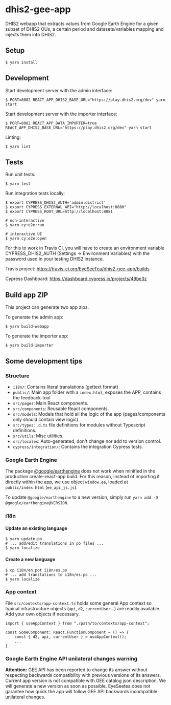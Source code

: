# dhis2-gee-app

DHIS2 webapp that extracts values from Google Earth Engine for a given subset of DHIS2 OUs, a certain period and datasets/variables mapping and injects them into DHIS2.

## Setup

```
$ yarn install
```

## Development

Start development server with the admin interface:

```
$ PORT=8082 REACT_APP_DHIS2_BASE_URL="https://play.dhis2.org/dev" yarn start
```

Start development server with the importer interface:

```
$ PORT=8082 REACT_APP_DATA_IMPORTER=true REACT_APP_DHIS2_BASE_URL="https://play.dhis2.org/dev" yarn start
```


Linting:

```
$ yarn lint
```

## Tests

Run unit tests:

```
$ yarn test
```

Run integration tests locally:

```
$ export CYPRESS_DHIS2_AUTH='admin:district'
$ export CYPRESS_EXTERNAL_API="http://localhost:8080"
$ export CYPRESS_ROOT_URL=http://localhost:8081

# non-interactive
$ yarn cy:e2e:run

# interactive UI
$ yarn cy:e2e:open
```

For this to work in Travis CI, you will have to create an environment variable CYPRESS_DHIS2_AUTH (Settings -> Environment Variables) with the password used in your testing DHIS2 instance.

Travis project: https://travis-ci.org/EyeSeeTea/dhis2-gee-app/builds

Cypress Dashboard: https://dashboard.cypress.io/projects/49be3z

## Build app ZIP

This project can generate two app zips.

To generate the admin app:

```
$ yarn build-webapp
```

To generate the importer app:

```
$ yarn build-importer
```

## Some development tips

### Structure

-   `i18n/`: Contains literal translations (gettext format)
-   `public/`: Main app folder with a `index.html`, exposes the APP, contains the feedback-tool
-   `src/pages`: Main React components.
-   `src/components`: Reusable React components.
-   `src/models`: Models that hold all the logic of the app (pages/components only should contain view logic).
-   `src/types`: `.d.ts` file definitions for modules without Typescript definitions.
-   `src/utils`: Misc utilities.
-   `src/locales`: Auto-generated, don't change nor add to version control.
-   `cypress/integration/`: Contains the integration Cypress tests.

### Google Earth Engine

The package [@google/earthengine](https://www.npmjs.com/package/@google/earthengine) does not work when minified in the production create-react-app build. For this reason, instead of importing it directly within the app, we use object `window.ee`, loaded at `public/index.html` (`ee_api_js.js`).

To update `@google/earthengine` to a new version, simply run `yarn add -D @google/earthengine@VERSION`.

### i18n

#### Update an existing language

```
$ yarn update-po
# ... add/edit translations in po files ...
$ yarn localize
```

#### Create a new language

```
$ cp i18n/en.pot i18n/es.po
# ... add translations to i18n/es.po ...
$ yarn localize
```

### App context

File `src/contexts/app-context.ts` holds some general App context so typical infrastructure objects (`api`, `d2`, `currentUser`...) are readily available. Add your own objects if necessary.

```
import { useAppContext } from "./path/to/contexts/app-context";

const SomeComponent: React.FunctionComponent = () => {
    const { d2, api, currentUser } = useAppContext();
    ...
}
```

### Google Earth Engine API unilateral changes warning

**Attention:** GEE API has been reported to change its answer without respecting backwards compatibility with previous versions of its answers. Current app version is not compatible with GEE catalog json description. We will generate a new version as soon as possible. EyeSeetea does not garantee how quick the app will follow GEE API backwards incompatible unilateral changes.
